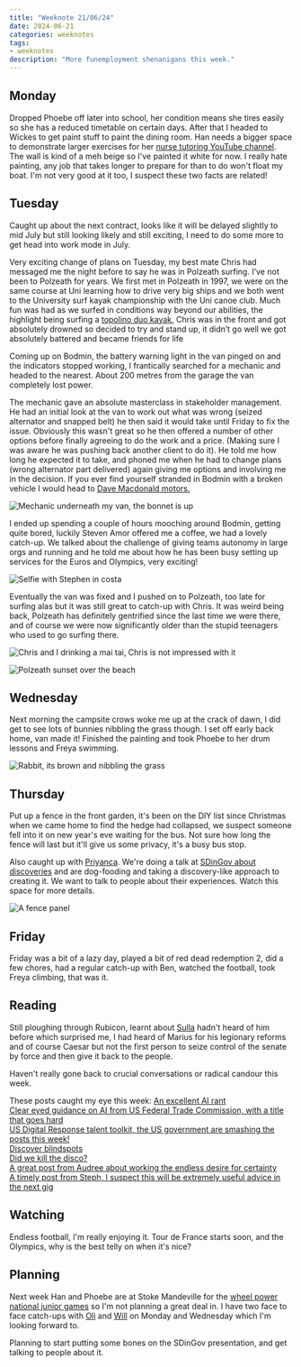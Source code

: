 ```yaml
---
title: "Weeknote 21/06/24"
date: 2024-06-21
categories: weeknotes
tags:
- weeknotes
description: "More funemployment shenanigans this week."
---
```

## Monday
Dropped Phoebe off later into school, her condition means she tires easily so she has a reduced timetable on certain days. After that I headed to Wickes to get paint stuff to paint the dining room. Han needs a bigger space to demonstrate larger exercises for her [nurse tutoring YouTube channel](https://www.youtube.com/channel/UCuAYbWUsnnLbBTyq-_1V8bA). The wall is kind of a meh beige so I've painted it white for now. I really hate painting, any job that takes longer to prepare for than to do won't float my boat. I'm not very good at it too, I suspect these two facts are related!

## Tuesday

Caught up about the next contract, looks like it will be delayed slightly to mid July but still looking likely and still exciting, I need to do some more to get head into work mode in July.

Very exciting change of plans on Tuesday, my best mate Chris had messaged me the night before to say he was in Polzeath surfing. I’ve not been to Polzeath for years. We first met in Polzeath in 1997, we were on the same course at Uni learning how to drive very big ships and we both went to the University surf kayak championship with the Uni canoe club. Much fun was had as we surfed in conditions way beyond our abilities, the highlight being surfing a [topolino duo kayak](https://www.unsponsored.co.uk/press/eskimo-topo-duo/), Chris was in the front and got absolutely drowned so decided to try and stand up, it didn’t go well we got absolutely battered and became friends for life

Coming up on Bodmin, the battery warning light in the van pinged on and the indicators stopped working, I frantically searched for a mechanic and headed to the nearest. About 200 metres from the garage the van completely lost power.

The mechanic gave an absolute masterclass in stakeholder management. He had an initial look at the van to work out what was wrong (seized alternator and snapped belt) he then said it would take until Friday to fix the issue. Obviously this wasn't great so he then offered a number of other options before finally agreeing to do the work and a price. (Making sure I was aware he was pushing back another client to do it). He told me how long he expected it to take, and phoned me when he had to change plans (wrong alternator part delivered) again giving me options and involving me in the decision. If you ever find yourself stranded in Bodmin with a broken vehicle I would head to [Dave Macdonald motors.](https://maps.app.goo.gl/NXfN4TY2fACdNh3QA?g_st=ac)

![Mechanic underneath my van, the bonnet is up](/images/broken_van.jpg)

I ended up spending a couple of hours mooching around Bodmin, getting quite bored, luckily Steven Amor offered me a coffee, we had a lovely catch-up. We talked about the challenge of giving teams autonomy in large orgs and running and he told me about how he has been busy setting up services for the Euros and Olympics, very exciting!

![Selfie with Stephen in costa](/images/Stephen.jpg)

Eventually the van was fixed and I pushed on to Polzeath, too late for surfing alas but it was still great to catch-up with Chris. It was weird being back, Polzeath has definitely gentrified since the last time we were there, and of course we were now significantly older than the stupid teenagers who used to go surfing there.

![Chris and I drinking a mai tai, Chris is not impressed with it](/images/mai_tai.jpg)

![Polzeath sunset over the beach](/images/polzeath_sunset.jpg)

## Wednesday
Next morning the campsite crows woke me up at the crack of dawn, I did get to see lots of bunnies nibbling the grass though. I set off early back home, van made it! Finished the painting and took Phoebe to her drum lessons and Freya swimming.

![Rabbit, its brown and nibbling the grass](/images/rabbit.jpg)

## Thursday
Put up a fence in the front garden, it's been on the DIY list since Christmas when we came home to find the hedge had collapsed, we suspect someone fell into it on new year's eve waiting for the bus. Not sure how long the fence will last but it'll give us some privacy, it's a busy bus stop.

Also caught up with [Priyanca](https://www.linkedin.com/in/priyanca-ux/). We're doing a talk at [SDinGov about discoveries](https://govservicedesign.net/programme/escaping-discovery-doom-loop) and are dog-fooding and taking a discovery-like approach to creating it. We want to talk to people about their experiences. Watch this space for more details.

![A fence panel](/images/fence.jpg)

## Friday
Friday was a bit of a lazy day, played a bit of red dead redemption 2, did a few chores, had a regular catch-up with Ben, watched the football, took Freya climbing, that was it.

## Reading
Still ploughing through Rubicon, learnt about [Sulla](https://en.m.wikipedia.org/wiki/Sulla) hadn't heard of him before which surprised me, I had heard of Marius for his legionary reforms and of course Caesar but not the first person to seize control of the senate by force and then give it back to the people.

Haven't really gone back to crucial conversations or radical candour this week.

These posts caught my eye this week:
[An excellent AI rant](https://ludic.mataroa.blog/blog/i-will-fucking-piledrive-you-if-you-mention-ai-again/)<br />
[Clear eyed guidance on AI from US Federal Trade Commission, with a title that goes hard](https://www.ftc.gov/business-guidance/blog/2024/06/succor-borne-every-minute)<br />
[US Digital Response talent toolkit, the US government are smashing the posts this week!](https://usdr.gitbook.io/talent-toolkit/~/changes/4WmQFWLFh3RGONA0TB4Q)<br />
[Discover blindspots](https://herd.consulting/discovery-blind-spots)<br />
[Did we kill the disco?](https://medium.com/@angelahilton/did-we-kill-the-disco-d4bbd4a17815)<br />
[A great post from Audree about working the endless desire for certainty](https://www.audreefletcher.co.uk/blog/2024/6/21/demanding-predictable-solutions-for-uncertain-and-complex-problems)<br />
[A timely post from Steph, I suspect this will be extremely useful advice in the next gig](https://stephgray.com/2024/06/monkey-tennis-syndrome/)<br />


## Watching
Endless football, I'm really enjoying it. Tour de France starts soon, and the Olympics, why is the best telly on when it's nice?

## Planning
Next week Han and Phoebe are at Stoke Mandeville for the [wheel power national junior games](https://www.wheelpower.org.uk/activities/national-junior-games/) so I'm not planning a great deal in. I have two face to face catch-ups with [Oli](https://www.linkedin.com/in/oli-l-670a22254/) and [Will](https://www.linkedin.com/in/william-henry-33990581/) on Monday and Wednesday which I'm looking forward to.

Planning to start putting some bones on the SDinGov presentation, and get talking to people about it.
